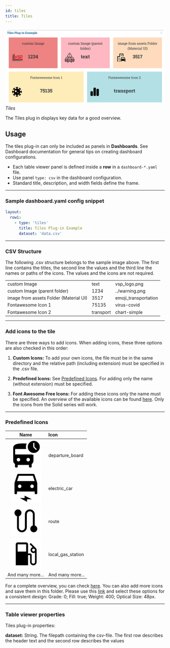 ```yaml
---
id: tiles
title: Tiles
---
```


![tiles example](assets/tiles_light_mode.png)
_Tiles_

<!-- ![table viewer example](assets/tiles_dark_mode.png)
_Tiles (dark mode)_ -->

The Tiles plug in displays key data for a good overview.

## Usage

The tiles plug-in can only be included as panels in **Dashboards**. See Dashboard documentation for general tips on creating dashboard configurations.

- Each table viewer panel is defined inside a **row** in a `dashboard-*.yaml` file.
- Use panel `type: csv` in the dashboard configuration.
- Standard title, description, and width fields define the frame.

---

### Sample dashboard.yaml config snippet

```yaml
layout:
  row1:
    - type: 'tiles'
      title: Tiles Plug-in Example
      dataset: 'data.csv'
```

---

### CSV Structure

The following .csv structure belongs to the sample image above. The first line contains the titles, the second line the values and the third line the names or paths of the icons. The values and the icons are not required.

<table>
<tbody>
<tr>
<td>custom Image</td>
<td>text</td>
<td>vsp_logo.png</td>
</tr>
<tr>
<td>custom Image (parent folder)</td>
<td>1234</td>
<td>../warning.png</td>
</tr>
<tr>
<td>image from assets Folder (Material UI)</td>
<td>3517</td>
<td>emoji_transportation</td>
</tr>
<tr>
<td>Fontawesome Icon 1</td>
<td>75135</td>
<td>virus-covid</td>
</tr>
<tr>
<td>Fontawesome Icon 2</td>
<td>transport</td>
<td>chart-simple</td>
</tr>
</tbody>
</table>

---

### Add icons to the tile

There are three ways to add icons. When adding icons, these three options are also checked in this order:

1. **Custom Icons:** To add your own icons, the file must be in the same directory and the relative path (including extension) must be specified in the .csv file.

2. **Predefined Icons:** See [Predefined Icons](###predefined-icons). For adding only the name (without extension) must be specified.

3. **Font Awesome Free Icons:** For adding these icons only the name must be specified. An overview of the available icons can be found [here](https://fontawesome.com/search?o=r&m=free&s=solid). Only the icons from the Solid series will work.

---

### Predefined Icons

|                    Name                    |      Icon     |
|:--------------------------------------------:|:---------------|
|![departure_board](assets/departure_board.svg)|departure_board| 
|![departure_board](assets/electric_car.svg)|electric_car| 
|![departure_board](assets/route.svg)|route| 
|![departure_board](assets/local_gas_station.svg)|local_gas_station| 
|And many more...|And many more...|

For a complete overview, you can check [here](https://github.com/simwrapper/simwrapper/tree/overview-panel/src/assets/tile-icons). You can also add more icons and save them in this folder. Please use this [link](https://fonts.google.com/icons) and select these options for a consistent design: Grade: 0; Fill: true; Weight: 400; Optical Size: 48px.

---

### Table viewer properties

Tiles plug-in properties:

**dataset:** String. The filepath containing the csv-file. The first row describes the header text and the second row describes the values

